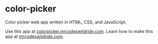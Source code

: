 # color-picker

Color picker web app written in HTML, CSS, and JavaScript.

Use this app at [colorpicker.mrcodeswildride.com](https://colorpicker.mrcodeswildride.com/).
Learn how to make this app at [mrcodeswildride.com](https://www.mrcodeswildride.com/).